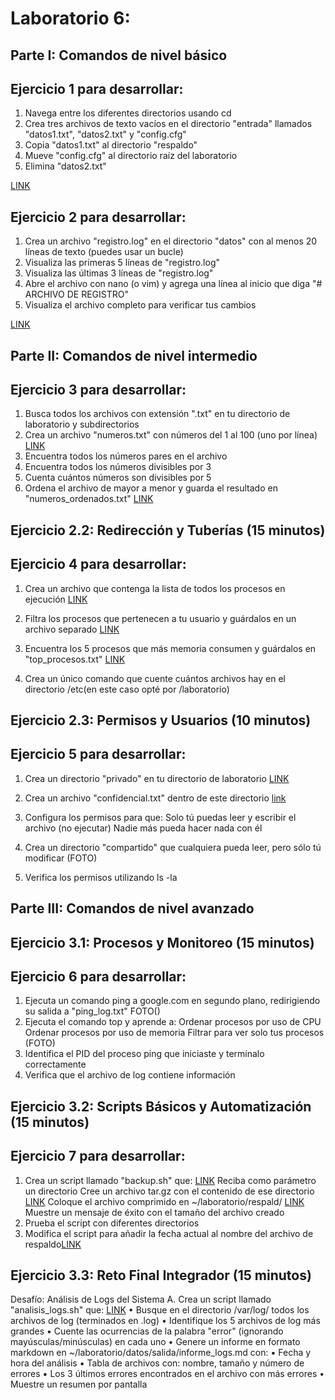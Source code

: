 # Laboratorio 6:
## Parte I: Comandos de nivel básico
## Ejercicio 1 para desarrollar:
1. Navega entre los diferentes directorios usando cd
2. Crea tres archivos de texto vacíos en el directorio "entrada" llamados
"datos1.txt", "datos2.txt" y "config.cfg"
3. Copia "datos1.txt" al directorio "respaldo"
4. Mueve "config.cfg" al directorio raíz del laboratorio
5. Elimina "datos2.txt"

[LINK](https://github.com/Fx2048/laboratorio/tree/main/datos/entrada)

## Ejercicio 2 para desarrollar:
1. Crea un archivo "registro.log" en el directorio "datos" con al menos 20 líneas de
texto (puedes usar un bucle)
2. Visualiza las primeras 5 líneas de "registro.log"
3. Visualiza las últimas 3 líneas de "registro.log"
4. Abre el archivo con nano (o vim) y agrega una línea al inicio que diga "#
ARCHIVO DE REGISTRO"
5. Visualiza el archivo completo para verificar tus cambios

[LINK](https://github.com/Fx2048/laboratorio/blob/main/datos/registro.log)

## Parte II: Comandos de nivel intermedio
## Ejercicio 3 para desarrollar:
1. Busca todos los archivos con extensión ".txt" en tu directorio de laboratorio y
subdirectorios
2. Crea un archivo "numeros.txt" con números del 1 al 100 (uno por línea) [LINK](https://github.com/Fx2048/laboratorio/blob/main/datos/entrada/numeros.txt)
3. Encuentra todos los números pares en el archivo
4. Encuentra todos los números divisibles por 3
5. Cuenta cuántos números son divisibles por 5
6. Ordena el archivo de mayor a menor y guarda el resultado en
"numeros_ordenados.txt" [LINK](https://github.com/Fx2048/laboratorio/blob/main/datos/entrada/numeros_ordenados.txt)

## Ejercicio 2.2: Redirección y Tuberías (15 minutos)
## Ejercicio 4 para desarrollar:
1. Crea un archivo que contenga la lista de todos los procesos en ejecución [LINK](https://github.com/Fx2048/laboratorio/blob/main/datos/entrada/todos_los_procesos.txt)
   
2. Filtra los procesos que pertenecen a tu usuario y guárdalos en un archivo
separado  [LINK](https://github.com/Fx2048/laboratorio/blob/main/datos/entrada/procesos_mi_usuario.txt)
3. Encuentra los 5 procesos que más memoria consumen y guárdalos en
"top_procesos.txt"
 [LINK](https://github.com/Fx2048/laboratorio/blob/main/datos/entrada/top_procesos.txt)
4. Crea un único comando que cuente cuántos archivos hay en el directorio /etc(en este caso opté por /laboratorio)


## Ejercicio 2.3: Permisos y Usuarios (10 minutos)
## Ejercicio 5 para desarrollar:
1. Crea un directorio "privado" en tu directorio de laboratorio [LINK](https://github.com/Fx2048/laboratorio/tree/main/privado)
   
2. Crea un archivo "confidencial.txt" dentro de este directorio [link](https://github.com/Fx2048/laboratorio/blob/main/privado/confidencial.txt)
3. Configura los permisos para que:
Solo tú puedas leer y escribir el archivo (no ejecutar)
Nadie más pueda hacer nada con él
5. Crea un directorio "compartido" que cualquiera pueda leer, pero sólo tú
modificar (FOTO)
6. Verifica los permisos utilizando ls -la





## Parte III: Comandos de nivel avanzado
## Ejercicio 3.1: Procesos y Monitoreo (15 minutos)
## Ejercicio 6 para desarrollar:
1. Ejecuta un comando ping a google.com en segundo plano, redirigiendo su
salida a "ping_log.txt" FOTO()
2. Ejecuta el comando top y aprende a:
Ordenar procesos por uso de CPU
Ordenar procesos por uso de memoria
Filtrar para ver solo tus procesos (FOTO)
3. Identifica el PID del proceso ping que iniciaste y termínalo correctamente
4. Verifica que el archivo de log contiene información




## Ejercicio 3.2: Scripts Básicos y Automatización (15 minutos)
## Ejercicio 7 para desarrollar:
1. Crea un script llamado "backup.sh" que: [LINK](https://github.com/Fx2048/laboratorio/blob/main/datos/entrada/backup.sh)
Reciba como parámetro un directorio
Cree un archivo tar.gz con el contenido de ese directorio [LINK](https://github.com/Fx2048/laboratorio/tree/main/respald)
Coloque el archivo comprimido en ~/laboratorio/respald/ [LINK](https://github.com/Fx2048/laboratorio/blob/main/respald/Documentos.tar.gz)
Muestre un mensaje de éxito con el tamaño del archivo creado
2. Prueba el script con diferentes directorios
3. Modifica el script para añadir la fecha actual al nombre del archivo de respaldo[LINK](https://github.com/Fx2048/laboratorio/blob/main/respald/Imagenes_20250507_200511.tar.gz)




## Ejercicio 3.3: Reto Final Integrador (15 minutos)
Desafío: Análisis de Logs del Sistema
A. Crea un script llamado "analisis_logs.sh" que: [LINK](https://github.com/Fx2048/laboratorio/blob/main/datos/entrada/analisis_logs.sh)
• Busque en el directorio /var/log/ todos los archivos de log (terminados en .log)
• Identifique los 5 archivos de log más grandes
• Cuente las ocurrencias de la palabra "error" (ignorando
mayúsculas/minúsculas) en cada uno
• Genere un informe en formato markdown en
~/laboratorio/datos/salida/informe_logs.md con:
▪ Fecha y hora del análisis
▪ Tabla de archivos con: nombre, tamaño y número de errores
▪ Los 3 últimos errores encontrados en el archivo con más errores
• Muestre un resumen por pantalla
